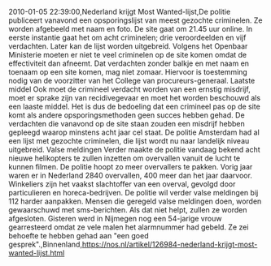 2010-01-05 22:39:00,Nederland krijgt Most Wanted-lijst,De politie publiceert vanavond een opsporingslijst van meest gezochte criminelen. Ze worden afgebeeld met naam en foto. De site gaat om 21.45 uur online. In eerste instantie gaat het om acht criminelen; drie veroordeelden en vijf verdachten. Later kan de lijst worden uitgebreid. Volgens het Openbaar Ministerie moeten er niet te veel criminelen op de site komen omdat de effectiviteit dan afneemt. Dat verdachten zonder balkje en met naam en toenaam op een site komen, mag niet zomaar. Hiervoor is toestemming nodig van de voorzitter van het College van procureurs-generaal. Laatste middel Ook moet de crimineel verdacht worden van een ernstig misdrijf, moet er sprake zijn van recidivegevaar en moet het worden beschouwd als een laaste middel. Het is dus de bedoeling dat een crimineel pas op de site komt als andere opsporingsmethoden geen succes hebben gehad. De verdachten die vanavond op de site staan zouden een misdrijf hebben gepleegd waarop minstens acht jaar cel staat. De politie Amsterdam had al een lijst met gezochte criminelen, die lijst wordt nu naar landelijk niveau uitgebreid. Valse meldingen Verder maakte de politie vandaag bekend acht nieuwe helikopters te zullen inzetten om overvallen vanuit de lucht te kunnen filmen. De politie hoopt zo meer overvallers te pakken. Vorig jaar waren er in Nederland 2840 overvallen, 400 meer dan het jaar daarvoor. Winkeliers zijn het vaakst slachtoffer van een overval, gevolgd door particulieren en horeca-bedrijven. De politie wil verder valse meldingen bij 112 harder aanpakken. Mensen die geregeld valse meldingen doen, worden gewaarschuwd met sms-berichten. Als dat niet helpt, zullen ze worden afgesloten. Gisteren werd in Nijmegen nog een 54-jarige vrouw gearresteerd omdat ze vele malen het alarmnummer had gebeld. Ze zei behoefte te hebben gehad aan "een goed gesprek".,Binnenland,https://nos.nl/artikel/126984-nederland-krijgt-most-wanted-lijst.html